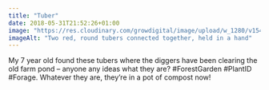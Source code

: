 ```yaml
---
title: "Tuber"
date: 2018-05-31T21:52:26+01:00
image: "https://res.cloudinary.com/growdigital/image/upload/w_1280/v1544131546/crocosmia-rhizome-42480720961.jpg"
imageAlt: "Two red, round tubers connected together, held in a hand"
---
```


My 7 year old found these tubers where the diggers have been clearing the old farm pond – anyone any ideas what they are? #ForestGarden #PlantID #Forage. Whatever they are, they’re in a pot of compost now! 
